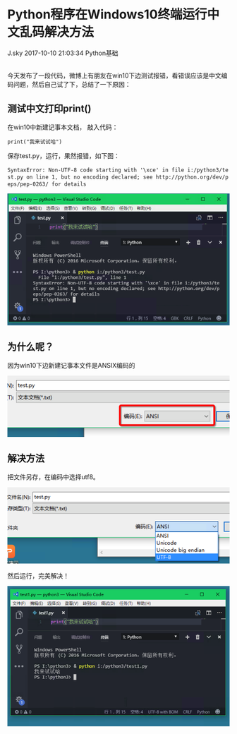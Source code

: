 <div class="blog-article">
<h1 class="title">Python程序在Windows10终端运行中文乱码解决方法</h1>
<span class="author">J.sky</span>
<span class="time">2017-10-10 21:03:34</span>
<span class="tag">Python基础</span>
</div>
</br>

今天发布了一段代码，微博上有朋友在win10下边测试报错，看错误应该是中文编码问题，然后自己试了下，总结了一下原因：

## 测试中文打印print()

在win10中新建记事本文档， 敲入代码：

    print("我来试试哈")

保存test.py，运行，果然报错，如下图：

<pre><code>SyntaxError: Non-UTF-8 code starting with '\xce' in file i:/python3/te
st.py on line 1, but no encoding declared; see http://python.org/dev/p
eps/pep-0263/ for details</code></pre>

![输入图片说明](/assets/images/media/upload/2017/10/Snip20171010_14.png)

## 为什么呢？

因为win10下边新建记事本文件是ANSIX编码的

![输入图片说明](/assets/images/media/upload/2017/10/Snip20171010_15.png)

## 解决方法

把文件另存，在编码中选择utf8。

![输入图片说明](/assets/images/media/upload/2017/10/Snip20171010_16.png)

然后运行，完美解决！

![输入图片说明](/assets/images/media/upload/2017/10/Snip20171010_17.png)